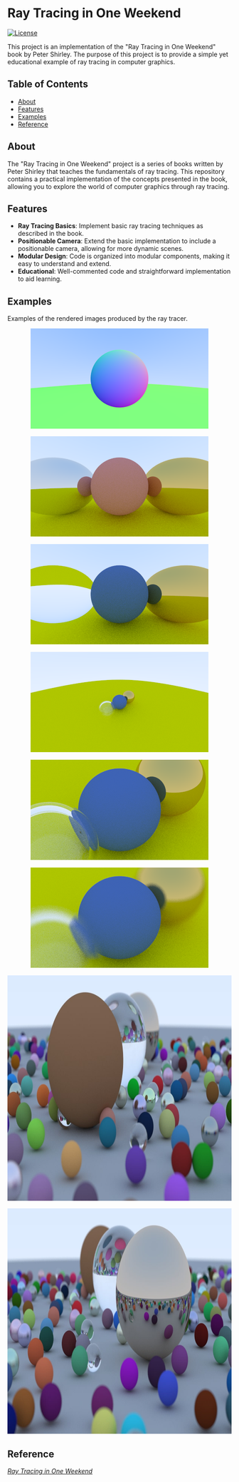 # Ray Tracing in One Weekend

[![License](https://img.shields.io/badge/license-MIT-blue.svg)](LICENSE)

This project is an implementation of the "Ray Tracing in One Weekend" book by Peter Shirley. The purpose of this project is to provide a simple yet educational example of ray tracing in computer graphics.

## Table of Contents
- [About](#about)
- [Features](#features)
- [Examples](#examples)
- [Reference](#reference)

## About

The "Ray Tracing in One Weekend" project is a series of books written by Peter Shirley that teaches the fundamentals of ray tracing. This repository contains a practical implementation of the concepts presented in the book, allowing you to explore the world of computer graphics through ray tracing.

## Features

- **Ray Tracing Basics**: Implement basic ray tracing techniques as described in the book.
- **Positionable Camera**: Extend the basic implementation to include a positionable camera, allowing for more dynamic scenes.
- **Modular Design**: Code is organized into modular components, making it easy to understand and extend.
- **Educational**: Well-commented code and straightforward implementation to aid learning.

## Examples

Examples of the rendered images produced by the ray tracer.

<p align="center">
    <img src="images/image6.png" alt="Image" width="400" height="225" />
</p>

<p align="center">
    <img src="images/image12.png" alt="Image" width="400" height="225" />
</p>

<p align="center">
    <img src="images/image15.png" alt="Image" width="400" height="225" />
</p>

<p align="center">
    <img src="images/image18.png" alt="Image" width="400" height="225" />
</p>

<p align="center">
    <img src="images/image19.png" alt="Image" width="400" height="225" />
</p>

<p align="center">
    <img src="images/image20.png" alt="Image" width="400" height="225" />
</p>

<p align="center">
    <img src="images/image21.jpg" alt="Image" width="900" height="506" />
</p>

<p align="center">
    <img src="images/image22.jpg" alt="Image" width="900" height="506" />
</p>

## Reference

[_Ray Tracing in One Weekend_](https://raytracing.github.io/books/RayTracingInOneWeekend.html)
